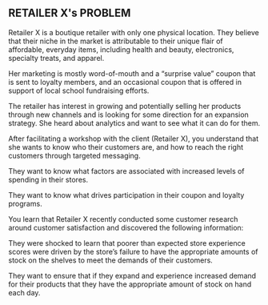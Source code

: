 ## RETAILER X's PROBLEM

Retailer X is a boutique retailer with only one physical location. They believe that their niche in the market is attributable to their unique flair of affordable, everyday items, including health and beauty, electronics, specialty treats, and apparel.

Her marketing is mostly word-of-mouth and a “surprise value” coupon that is sent to loyalty members, and an occasional coupon that is offered in support of local school fundraising efforts.

The retailer has interest in growing and potentially selling her products through new channels and is looking for some direction for an expansion strategy. She heard about analytics and want to see what it can do for them.

After facilitating a workshop with the client (Retailer X), you understand that she wants to know who their customers are, and how to reach the right customers through targeted messaging.

They want to know what factors are associated with increased levels of spending in their stores.

They want to know what drives participation in their coupon and loyalty programs.

You learn that Retailer X recently conducted some customer research around customer satisfaction and discovered the following information:

They were shocked to learn that poorer than expected store experience scores were driven by the store’s failure to have the appropriate amounts of stock on the shelves to meet the demands of their customers.

They want to ensure that if they expand and experience increased demand for their products that they have the appropriate amount of stock on hand each day.

